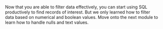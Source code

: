 Now that you are able to filter data effectively, you can start using SQL productively to find records of interest. But we only learned how to filter data based on numerical and boolean values. Move onto the next module to learn how to handle nulls and text values. 